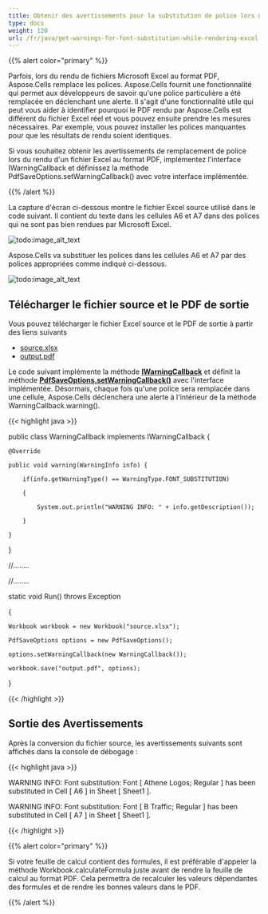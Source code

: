 ```yaml
---
title: Obtenir des avertissements pour la substitution de police lors du rendu de fichiers Excel en PDF
type: docs
weight: 120
url: /fr/java/get-warnings-for-font-substitution-while-rendering-excel-file/
---
```


{{% alert color="primary" %}}

Parfois, lors du rendu de fichiers Microsoft Excel au format PDF, Aspose.Cells remplace les polices. Aspose.Cells fournit une fonctionnalité qui permet aux développeurs de savoir qu'une police particulière a été remplacée en déclenchant une alerte. Il s'agit d'une fonctionnalité utile qui peut vous aider à identifier pourquoi le PDF rendu par Aspose.Cells est différent du fichier Excel réel et vous pouvez ensuite prendre les mesures nécessaires. Par exemple, vous pouvez installer les polices manquantes pour que les résultats de rendu soient identiques.

Si vous souhaitez obtenir les avertissements de remplacement de police lors du rendu d'un fichier Excel au format PDF, implémentez l'interface IWarningCallback et définissez la méthode PdfSaveOptions.setWarningCallback() avec votre interface implémentée.

{{% /alert %}}

La capture d'écran ci-dessous montre le fichier Excel source utilisé dans le code suivant. Il contient du texte dans les cellules A6 et A7 dans des polices qui ne sont pas bien rendues par Microsoft Excel.

![todo:image_alt_text](get-warnings-for-font-substitution-while-rendering-excel-file_1.png)

Aspose.Cells va substituer les polices dans les cellules A6 et A7 par des polices appropriées comme indiqué ci-dessous.

![todo:image_alt_text](get-warnings-for-font-substitution-while-rendering-excel-file_2.png)

## **Télécharger le fichier source et le PDF de sortie**

Vous pouvez télécharger le fichier Excel source et le PDF de sortie à partir des liens suivants

- [source.xlsx](5472700.xlsx)
- [output.pdf](5472699.pdf)

Le code suivant implémente la méthode [**IWarningCallback**](https://reference.aspose.com/cells/java/com.aspose.cells/IWarningCallback) et définit la méthode [**PdfSaveOptions.setWarningCallback()**](https://reference.aspose.com/cells/java/com.aspose.cells/pdfsaveoptions#WarningCallback) avec l'interface implémentée. Désormais, chaque fois qu'une police sera remplacée dans une cellule, Aspose.Cells déclenchera une alerte à l'intérieur de la méthode WarningCallback.warning().

{{< highlight java >}}

 public class WarningCallback implements IWarningCallback {

    @Override

    public void warning(WarningInfo info) {

        if(info.getWarningType() == WarningType.FONT_SUBSTITUTION)

        {

            System.out.println("WARNING INFO: " + info.getDescription());

        }

    }

}

//........

//........

static void Run() throws Exception

{

    Workbook workbook = new Workbook("source.xlsx");

    PdfSaveOptions options = new PdfSaveOptions();

    options.setWarningCallback(new WarningCallback());

    workbook.save("output.pdf", options);

}

{{< /highlight >}}

## **Sortie des Avertissements**

Après la conversion du fichier source, les avertissements suivants sont affichés dans la console de débogage :

{{< highlight java >}}

WARNING INFO: Font substitution: Font [ Athene Logos; Regular ] has been substituted in Cell [ A6 ] in Sheet [ Sheet1 ].

WARNING INFO: Font substitution: Font [ B Traffic; Regular ] has been substituted in Cell [ A7 ] in Sheet [ Sheet1 ].

{{< /highlight >}}

{{% alert color="primary" %}}

Si votre feuille de calcul contient des formules, il est préférable d'appeler la méthode Workbook.calculateFormula juste avant de rendre la feuille de calcul au format PDF. Cela permettra de recalculer les valeurs dépendantes des formules et de rendre les bonnes valeurs dans le PDF. 

{{% /alert %}}
